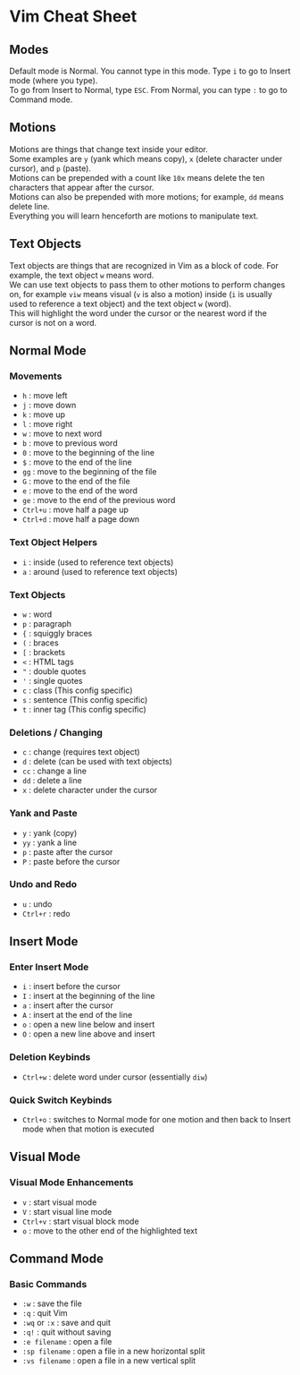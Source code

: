 # Vim Cheat Sheet

## Modes

Default mode is Normal. You cannot type in this mode. Type `i` to go to Insert mode (where you type).  
To go from Insert to Normal, type `ESC`. From Normal, you can type `:` to go to Command mode.

## Motions

Motions are things that change text inside your editor.  
Some examples are `y` (yank which means copy), `x` (delete character under cursor), and `p` (paste).  
Motions can be prepended with a count like `10x` means delete the ten characters that appear after the cursor.  
Motions can also be prepended with more motions; for example, `dd` means delete line.  
Everything you will learn henceforth are motions to manipulate text.

## Text Objects

Text objects are things that are recognized in Vim as a block of code. For example, the text object `w` means word.  
We can use text objects to pass them to other motions to perform changes on, for example `viw` means visual (`v` is also a motion) inside (`i` is usually used to reference a text object) and the text object `w` (word).  
This will highlight the word under the cursor or the nearest word if the cursor is not on a word.


## Normal Mode

### Movements

- `h` : move left
- `j` : move down
- `k` : move up
- `l` : move right
- `w` : move to next word
- `b` : move to previous word
- `0` : move to the beginning of the line
- `$` : move to the end of the line
- `gg` : move to the beginning of the file
- `G` : move to the end of the file
- `e` : move to the end of the word
- `ge` : move to the end of the previous word
- `Ctrl+u` : move half a page up
- `Ctrl+d` : move half a page down

### Text Object Helpers

- `i` : inside (used to reference text objects)
- `a` : around (used to reference text objects)

### Text Objects

- `w` : word
- `p` : paragraph
- `{` : squiggly braces
- `(` : braces
- `[` : brackets
- `<` : HTML tags
- `"` : double quotes
- `'` : single quotes
- `c` : class (This config specific)
- `s` : sentence (This config specific)
- `t` : inner tag (This config specific)

### Deletions / Changing

- `c` : change (requires text object)
- `d` : delete (can be used with text objects)
- `cc` : change a line
- `dd` : delete a line
- `x` : delete character under the cursor

### Yank and Paste

- `y` : yank (copy)
- `yy` : yank a line
- `p` : paste after the cursor
- `P` : paste before the cursor

### Undo and Redo

- `u` : undo
- `Ctrl+r` : redo


## Insert Mode

### Enter Insert Mode

- `i` : insert before the cursor
- `I` : insert at the beginning of the line
- `a` : insert after the cursor
- `A` : insert at the end of the line
- `o` : open a new line below and insert
- `O` : open a new line above and insert

### Deletion Keybinds

- `Ctrl+w` : delete word under cursor (essentially `diw`)

### Quick Switch Keybinds

- `Ctrl+o` : switches to Normal mode for one motion and then back to Insert mode when that motion is executed


## Visual Mode

### Visual Mode Enhancements

- `v` : start visual mode
- `V` : start visual line mode
- `Ctrl+v` : start visual block mode
- `o` : move to the other end of the highlighted text


## Command Mode

### Basic Commands

- `:w` : save the file
- `:q` : quit Vim
- `:wq` or `:x` : save and quit
- `:q!` : quit without saving
- `:e filename` : open a file
- `:sp filename` : open a file in a new horizontal split
- `:vs filename` : open a file in a new vertical split
